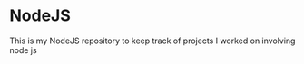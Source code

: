 NodeJS
======

This is my NodeJS repository to keep track of projects I worked on involving node js
